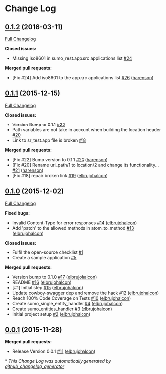 # Change Log

## [0.1.2](https://github.com/inaka/sumo_rest/tree/0.1.2) (2016-03-11)
[Full Changelog](https://github.com/inaka/sumo_rest/compare/0.1.1...0.1.2)

**Closed issues:**

- Missing iso8601 in sumo\_rest.app.src applications list [\#24](https://github.com/inaka/sumo_rest/issues/24)

**Merged pull requests:**

- \[Fix \#24\] Add iso8601 to the app.src applications list [\#26](https://github.com/inaka/sumo_rest/pull/26) ([harenson](https://github.com/harenson))

## [0.1.1](https://github.com/inaka/sumo_rest/tree/0.1.1) (2015-12-15)
[Full Changelog](https://github.com/inaka/sumo_rest/compare/0.1.0...0.1.1)

**Closed issues:**

- Version Bump to 0.1.1 [\#22](https://github.com/inaka/sumo_rest/issues/22)
- Path variables are not take in account when building the location header [\#20](https://github.com/inaka/sumo_rest/issues/20)
- Link to sr\_test.app file is broken [\#18](https://github.com/inaka/sumo_rest/issues/18)

**Merged pull requests:**

- \[Fix \#22\] Bump version to 0.1.1 [\#23](https://github.com/inaka/sumo_rest/pull/23) ([harenson](https://github.com/harenson))
- \[Fix \#20\] Rename uri\_path/1 to location/2 and change its functionality... [\#21](https://github.com/inaka/sumo_rest/pull/21) ([harenson](https://github.com/harenson))
- \[Fix \#18\] repair broken link [\#19](https://github.com/inaka/sumo_rest/pull/19) ([elbrujohalcon](https://github.com/elbrujohalcon))

## [0.1.0](https://github.com/inaka/sumo_rest/tree/0.1.0) (2015-12-02)
[Full Changelog](https://github.com/inaka/sumo_rest/compare/0.0.1...0.1.0)

**Fixed bugs:**

- Invalid Content-Type for error responses [\#14](https://github.com/inaka/sumo_rest/pull/14) ([elbrujohalcon](https://github.com/elbrujohalcon))
- Add 'patch' to the allowed methods in atom\_to\_method [\#13](https://github.com/inaka/sumo_rest/pull/13) ([elbrujohalcon](https://github.com/elbrujohalcon))

**Closed issues:**

- Fulfil the open-source checklist [\#1](https://github.com/inaka/sumo_rest/issues/1)
- Create a sample application [\#5](https://github.com/inaka/sumo_rest/issues/5)

**Merged pull requests:**

- Version bump to 0.1.0 [\#17](https://github.com/inaka/sumo_rest/pull/17) ([elbrujohalcon](https://github.com/elbrujohalcon))
- README [\#16](https://github.com/inaka/sumo_rest/pull/16) ([elbrujohalcon](https://github.com/elbrujohalcon))
- \[\#1\] Initial step [\#15](https://github.com/inaka/sumo_rest/pull/15) ([elbrujohalcon](https://github.com/elbrujohalcon))
- Update cowboy-swagger dep and remove the hack [\#12](https://github.com/inaka/sumo_rest/pull/12) ([elbrujohalcon](https://github.com/elbrujohalcon))
- Reach 100% Code Coverage on Tests [\#10](https://github.com/inaka/sumo_rest/pull/10) ([elbrujohalcon](https://github.com/elbrujohalcon))
- Create sumo\_single\_entity\_handler [\#4](https://github.com/inaka/sumo_rest/pull/4) ([elbrujohalcon](https://github.com/elbrujohalcon))
- Create sumo\_entities\_handler [\#3](https://github.com/inaka/sumo_rest/pull/3) ([elbrujohalcon](https://github.com/elbrujohalcon))
- Initial project setup [\#2](https://github.com/inaka/sumo_rest/pull/2) ([elbrujohalcon](https://github.com/elbrujohalcon))

## [0.0.1](https://github.com/inaka/sumo_rest/tree/0.0.1) (2015-11-28)
**Merged pull requests:**

- Release Version 0.0.1 [\#11](https://github.com/inaka/sumo_rest/pull/11) ([elbrujohalcon](https://github.com/elbrujohalcon))



\* *This Change Log was automatically generated by [github_changelog_generator](https://github.com/skywinder/Github-Changelog-Generator)*